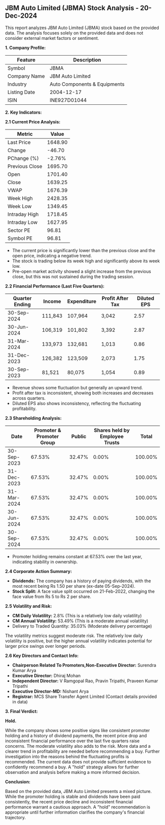 ## JBM Auto Limited (JBMA) Stock Analysis - 20-Dec-2024

This report analyzes JBM Auto Limited (JBMA) stock based on the provided data.  The analysis focuses solely on the provided data and does not consider external market factors or sentiment.

**1. Company Profile:**

| Feature             | Description                               |
|----------------------|-------------------------------------------|
| Symbol              | JBMA                                      |
| Company Name        | JBM Auto Limited                           |
| Industry            | Auto Components & Equipments               |
| Listing Date        | 2004-12-17                               |
| ISIN                | INE927D01044                              |


**2. Key Indicators:**

**2.1 Current Price Analysis:**

| Metric             | Value     |
|----------------------|------------|
| Last Price          | 1648.90    |
| Change              | -46.70     |
| PChange (%)         | -2.76%     |
| Previous Close      | 1695.70    |
| Open                | 1701.40    |
| Close               | 1639.25    |
| VWAP                | 1676.39    |
| Week High           | 2428.35    |
| Week Low            | 1349.45    |
| Intraday High       | 1718.45    |
| Intraday Low        | 1627.95    |
| Sector PE           | 96.81      |
| Symbol PE           | 96.81      |


* The current price is significantly lower than the previous close and the open price, indicating a negative trend.
* The stock is trading below its week high and significantly above its week low.
* Pre-open market activity showed a slight increase from the previous close, but this was not sustained during the trading session.


**2.2 Financial Performance (Last Five Quarters):**

| Quarter Ending     | Income       | Expenditure  | Profit After Tax | Diluted EPS |
|----------------------|--------------|---------------|-------------------|-------------|
| 30-Sep-2024        | 111,843      | 107,964       | 3,042            | 2.57        |
| 30-Jun-2024        | 106,319      | 101,802       | 3,392            | 2.87        |
| 31-Mar-2024        | 133,973      | 132,681       | 1,013            | 0.86        |
| 31-Dec-2023        | 126,382      | 123,509       | 2,073            | 1.75        |
| 30-Sep-2023        | 81,521       | 80,075        | 1,054            | 0.89        |

* Revenue shows some fluctuation but generally an upward trend.
* Profit after tax is inconsistent, showing both increases and decreases across quarters.
* Diluted EPS also shows inconsistency, reflecting the fluctuating profitability.


**2.3 Shareholding Analysis:**

| Date       | Promoter & Promoter Group | Public | Shares held by Employee Trusts | Total |
|------------|---------------------------|--------|-------------------------------|-------|
| 30-Sep-2023 | 67.53%                     | 32.47% | 0.00%                         | 100.00%|
| 31-Dec-2023 | 67.53%                     | 32.47% | 0.00%                         | 100.00%|
| 31-Mar-2024 | 67.53%                     | 32.47% | 0.00%                         | 100.00%|
| 30-Jun-2024 | 67.53%                     | 32.47% | 0.00%                         | 100.00%|
| 30-Sep-2024 | 67.53%                     | 32.47% | 0.00%                         | 100.00%|

* Promoter holding remains constant at 67.53% over the last year, indicating stability in ownership.


**2.4 Corporate Action Summary:**

* **Dividends:**  The company has a history of paying dividends, with the most recent being Rs 1.50 per share (ex-date 05-Sep-2024).
* **Stock Split:** A face value split occurred on 21-Feb-2022, changing the face value from Rs 5 to Rs 2 per share.


**2.5 Volatility and Risk:**

* **CM Daily Volatility:** 2.8% (This is a relatively low daily volatility)
* **CM Annual Volatility:** 53.49% (This is a moderate annual volatility)
* Delivery to Traded Quantity: 35.03% (Moderate delivery percentage)

The volatility metrics suggest moderate risk.  The relatively low daily volatility is positive, but the higher annual volatility indicates potential for larger price swings over longer periods.


**2.6 Key Directors and Contact Info:**

* **Chairperson Related To Promoters,Non-Executive Director:** Surendra Kumar Arya
* **Executive Director:** Dhiraj Mohan
* **Independent Director:** V Ramgopal Rao, Pravin Tripathi, Praveen Kumar Tripathi
* **Executive Director-MD:** Nishant Arya
* **Registrar:** MCS Share Transfer Agent Limited (Contact details provided in data)


**3. Final Verdict:**

**Hold.**

While the company shows some positive signs like consistent promoter holding and a history of dividend payments, the recent price drop and inconsistent financial performance over the last five quarters raise concerns.  The moderate volatility also adds to the risk.  More data and a clearer trend in profitability are needed before recommending a buy.  Further investigation into the reasons behind the fluctuating profits is recommended.  The current data does not provide sufficient evidence to confidently recommend a buy.  A "hold" strategy allows for further observation and analysis before making a more informed decision.


**Conclusion:**

Based on the provided data, JBM Auto Limited presents a mixed picture.  While the promoter holding is stable and dividends have been paid consistently, the recent price decline and inconsistent financial performance warrant a cautious approach.  A "hold" recommendation is appropriate until further information clarifies the company's financial trajectory.
